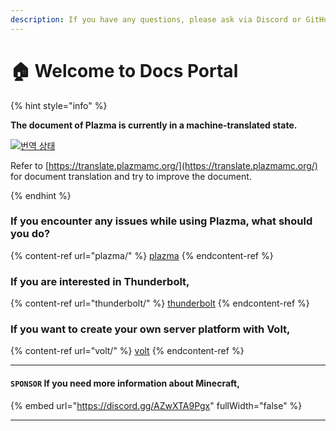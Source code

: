 ```yaml
---
description: If you have any questions, please ask via Discord or GitHub Issues.
---
```


# 🏠 Welcome to Docs Portal

{% hint style="info" %}

**The document of Plazma is currently in a machine-translated state.**

[![번역 상태](https://badge.plazmamc.org/internal/crowdin)](https://translate.plazmamc.org/)

Refer to [https://translate.plazmamc.org/](https://translate.plazmamc.org/) for document translation and try to improve the document.

{% endhint %}

### If you encounter any issues while using Plazma, what should you do?

{% content-ref url="plazma/" %}
[plazma](plazma/)
{% endcontent-ref %}

### If you are interested in Thunderbolt,

{% content-ref url="thunderbolt/" %}
[thunderbolt](thunderbolt/)
{% endcontent-ref %}

### If you want to create your own server platform with Volt,

{% content-ref url="volt/" %}
[volt](volt/)
{% endcontent-ref %}

***

#### `SPONSOR` If you need more information about Minecraft, <a href="#etc-1" id="etc-1"></a>

{% embed url="https://discord.gg/AZwXTA9Pgx" fullWidth="false" %}

***
